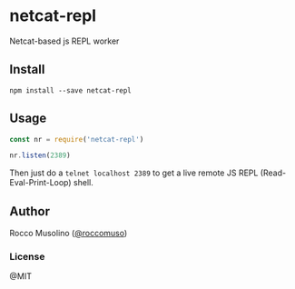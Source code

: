 # netcat-repl
Netcat-based js REPL worker


## Install

    npm install --save netcat-repl

## Usage

```javascript
const nr = require('netcat-repl')

nr.listen(2389)
```

Then just do a `telnet localhost 2389` to get a live remote JS REPL (Read-Eval-Print-Loop) shell.

## Author

Rocco Musolino ([@roccomuso](https://twitter.com/roccomuso))

### License

@MIT
